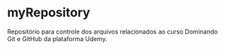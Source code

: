 # myRepository
Repositório para controle dos arquivos relacionados ao curso Dominando Git e GitHub da plataforma Udemy.
